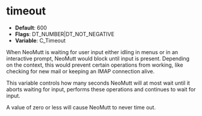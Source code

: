 # timeout

- **Default**: 600
- **Flags**: DT_NUMBER|DT_NOT_NEGATIVE
- **Variable**: C_Timeout

When NeoMutt is waiting for user input either idling in menus or
in an interactive prompt, NeoMutt would block until input is
present. Depending on the context, this would prevent certain
operations from working, like checking for new mail or keeping
an IMAP connection alive.

This variable controls how many seconds NeoMutt will at most wait
until it aborts waiting for input, performs these operations and
continues to wait for input.

A value of zero or less will cause NeoMutt to never time out.
